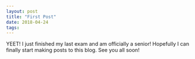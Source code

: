 ```yaml
---
layout: post
title: "First Post"
date: 2018-04-24
tags:
---
```


YEET! I just finished my last exam and am officially a senior!
Hopefully I can finally start making posts to this blog.
See you all soon!
